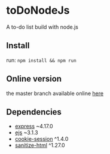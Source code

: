 # toDoNodeJs
A to-do list build with node.js

## Install

run: ```npm install && npm run```

## Online version
the master branch available online [here](https://to-do-node-js.herokuapp.com/ "https://to-do-node-js.herokuapp.com/")

## Dependencies
* [express](https://www.npmjs.com/package/express "https://www.npmjs.com/package/express") ~4.17.0
* [ejs](https://www.npmjs.com/package/ejs, "https://www.npmjs.com/package/ejs") ~3.1.3
* [cookie-session](https://www.npmjs.com/package/cookie-session "https://www.npmjs.com/package/cookie-session") ^1.4.0
* [sanitize-html](https://www.npmjs.com/package/sanitize-html "https://www.npmjs.com/package/sanitize-html") ^1.27.0